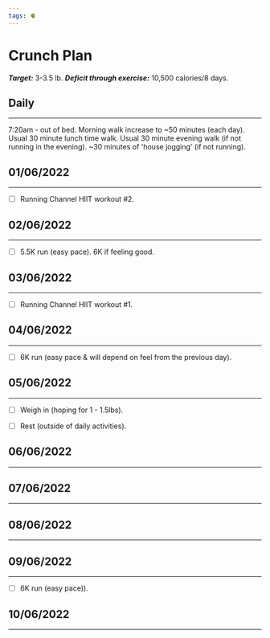 ```yaml
---
tags: 🫀
---
```


# Crunch Plan

***Target:*** 3-3.5 lb.
***Deficit through exercise:*** 10,500 calories/8 days.


## Daily
---

7:20am - out of bed.
Morning walk increase to ~50 minutes (each day).
Usual 30 minute lunch time walk.
Usual 30 minute evening walk (if not running in the evening).
~30 minutes of 'house jogging' (if not running).


## 01/06/2022
---

- [ ] Running Channel HIIT workout #2.


## 02/06/2022
---

- [ ] 5.5K run (easy pace). 6K if feeling good.


## 03/06/2022
---

- [ ] Running Channel HIIT workout #1.


## 04/06/2022
---

- [ ] 6K run (easy pace & will depend on feel from the previous day).


## 05/06/2022
---

- [ ] Weigh in (hoping for 1 - 1.5lbs).
- [ ] Rest (outside of daily activities).


## 06/06/2022
---


## 07/06/2022
---


## 08/06/2022
---


## 09/06/2022
---

- [ ] 6K run (easy pace)).

## 10/06/2022
---

